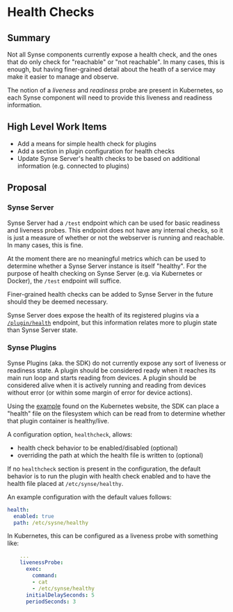 # Health Checks
## Summary
Not all Synse components currently expose a health check, and the ones that do
only check for "reachable" or "not reachable". In many cases, this is enough, but
having finer-grained detail about the heath of a service may make it easier to
manage and observe.

The notion of a *liveness* and *readiness* probe are present in Kubernetes, so
each Synse component will need to provide this liveness and readiness information.

## High Level Work Items
- Add a means for simple health check for plugins
- Add a section in plugin configuration for health checks
- Update Synse Server's health checks to be based on additional information (e.g. connected to plugins)

## Proposal
### Synse Server
Synse Server had a `/test` endpoint which can be used for basic readiness and liveness
probes. This endpoint does not have any internal checks, so it is just a measure of
whether or not the webserver is running and reachable. In many cases, this is fine.

At the moment there are no meaningful metrics which can be used to determine whether
a Synse Server instance is itself "healthy". For the purpose of health checking on
Synse Server (e.g. via Kubernetes or Docker), the `/test` endpoint will suffice.

Finer-grained health checks can be added to Synse Server in the future should they
be deemed necessary.

Synse Server does expose the health of its registered plugins via a [`/plugin/health`](api.md#plugin-health)
endpoint, but this information relates more to plugin state than Synse Server state.

### Synse Plugins
Synse Plugins (aka. the SDK) do not currently expose any sort of liveness or readiness
state. A plugin should be considered ready when it reaches its main run loop and starts
reading from devices. A plugin should be considered alive when it is actively running and
reading from devices without error (or within some margin of error for device actions).

Using the [example](https://kubernetes.io/docs/tasks/configure-pod-container/configure-liveness-readiness-probes/#define-a-liveness-command)
found on the Kubernetes website, the SDK can place a "health" file on the filesystem
which can be read from to determine whether that plugin container is healthy/live.

A configuration option, `healthcheck`, allows:
- health check behavior to be enabled/disabled (optional)
- overriding the path at which the health file is written to (optional)

If no `healthcheck` section is present in the configuration, the default behavior is to
run the plugin with health check enabled and to have the health file placed at 
`/etc/synse/healthy`.

An example configuration with the default values follows:

```yaml
health:
  enabled: true
  path: /etc/sysne/healthy
```

In Kubernetes, this can be configured as a liveness probe with something like:
```yaml
    ...
    livenessProbe:
      exec:
        command:
        - cat
        - /etc/synse/healthy
      initialDelaySeconds: 5
      periodSeconds: 3
```
